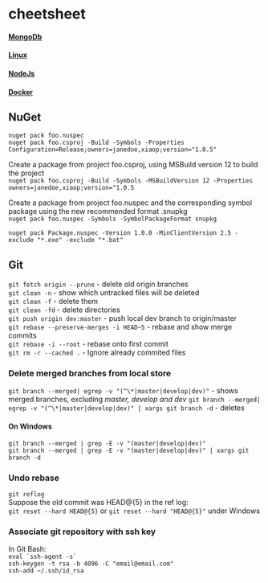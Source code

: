 # cheetsheet

#### [MongoDb](./MongoDB.md)
#### [Linux](./linux.md)
#### [NodeJs](./node.md)
#### [Docker](./docker.md)

## NuGet
`nuget pack foo.nuspec`   
`nuget pack foo.csproj -Build -Symbols -Properties Configuration=Release;owners=janedoe,xiaop;version="1.0.5"`  

Create a package from project foo.csproj, using MSBuild version 12 to build the project  
`nuget pack foo.csproj -Build -Symbols -MSBuildVersion 12 -Properties owners=janedoe,xiaop;version="1.0.5`  

Create a package from project foo.nuspec and the corresponding symbol package using the new recommended format .snupkg  
`nuget pack foo.nuspec -Symbols -SymbolPackageFormat snupkg`  

`nuget pack Package.nuspec -Version 1.0.0 -MinClientVersion 2.5 -exclude "*.exe" -exclude "*.bat"`  


## Git
`git fetch origin --prune` - delete old origin branches  
`git clean -n` - show which untracked files will be deleted  
`git clean -f` - delete them  
`git clean -fd` - delete directories  
`git push origin dev:master` - push local dev branch to origin/master  
`git rebase --preserve-merges -i HEAD~5` - rebase and show merge commits  
`git rebase -i --root` - rebase onto first commit  
`git rm -r --cached .` - Ignore already commited files  

### Delete merged branches from local store
`git branch --merged| egrep -v "(^\*|master|develop|dev)"` - shows merged branches, excluding _master, develop and dev_
`git branch --merged| egrep -v "(^\*|master|develop|dev)" | xargs git branch -d` - deletes   

#### On Windows
`git branch --merged | grep -E -v "(master|develop|dev)"`  
`git branch --merged | grep -E -v "(master|develop|dev)" | xargs git branch -d`

### Undo rebase
`git reflog`  
Suppose the old commit was HEAD@{5} in the ref log:  
`git reset --hard HEAD@{5}`  or `git reset --hard "HEAD@{5}"` under Windows  

### Associate git repository with ssh key
In Git Bash:  
```eval `ssh-agent -s` ```   
`ssh-keygen -t rsa -b 4096 -C "email@email.com"`  
`ssh-add ~/.ssh/id_rsa`  
